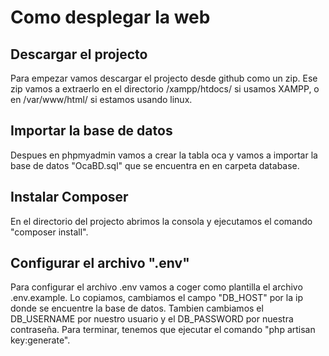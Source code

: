 
# Como desplegar la web
## Descargar el projecto
Para empezar vamos descargar el projecto desde github como un zip. Ese zip vamos a extraerlo en el directorio /xampp/htdocs/ si usamos XAMPP, o en /var/www/html/ si estamos usando linux.

## Importar la base de datos
Despues en phpmyadmin vamos a crear la tabla oca y vamos a importar la base de datos "OcaBD.sql" que se encuentra en en carpeta database.

## Instalar Composer
En el directorio del projecto abrimos la consola y ejecutamos el comando "composer install".

## Configurar el archivo ".env"
Para configurar el archivo .env vamos a coger como plantilla el archivo .env.example. Lo copiamos, cambiamos el campo "DB_HOST" por la ip donde se encuentre la base de datos. Tambien cambiamos el DB_USERNAME por nuestro usuario y el DB_PASSWORD por nuestra contraseña. Para terminar, tenemos que ejecutar el comando "php artisan key:generate".




